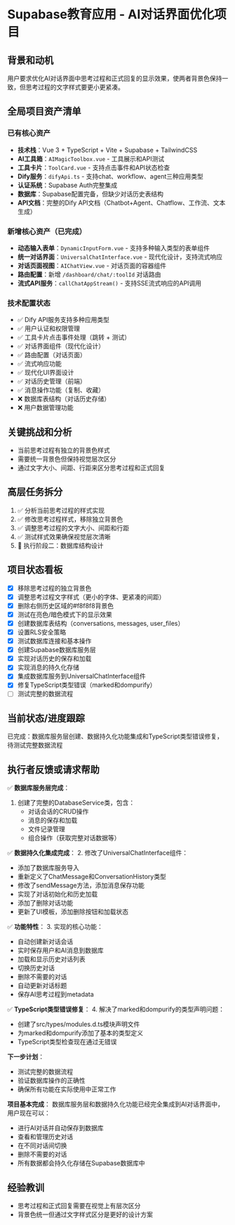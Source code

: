 # Supabase教育应用 - AI对话界面优化项目

## 背景和动机
用户要求优化AI对话界面中思考过程和正式回复的显示效果，使两者背景色保持一致，但思考过程的文字样式要更小更紧凑。

## 全局项目资产清单

### 已有核心资产
- **技术栈**：Vue 3 + TypeScript + Vite + Supabase + TailwindCSS
- **AI工具箱**：`AIMagicToolbox.vue` - 工具展示和API测试
- **工具卡片**：`ToolCard.vue` - 支持点击事件和API状态检查
- **Dify服务**：`difyApi.ts` - 支持chat、workflow、agent三种应用类型
- **认证系统**：Supabase Auth完整集成
- **数据库**：Supabase配置完备，但缺少对话历史表结构
- **API文档**：完整的Dify API文档（Chatbot+Agent、Chatflow、工作流、文本生成）

### 新增核心资产（已完成）
- **动态输入表单**：`DynamicInputForm.vue` - 支持多种输入类型的表单组件
- **统一对话界面**：`UniversalChatInterface.vue` - 现代化设计，支持流式响应
- **对话页面视图**：`AIChatView.vue` - 对话页面的容器组件
- **路由配置**：新增 `/dashboard/chat/:toolId` 对话路由
- **流式API服务**：`callChatAppStream()` - 支持SSE流式响应的API调用

### 技术配置状态
- ✅ Dify API服务支持多种应用类型
- ✅ 用户认证和权限管理
- ✅ 工具卡片点击事件处理（跳转 + 测试）
- ✅ 对话界面组件（现代化设计）
- ✅ 路由配置（对话页面）
- ✅ 流式响应功能
- ✅ 现代化UI界面设计
- ✅ 对话历史管理（前端）
- ✅ 消息操作功能（复制、收藏）
- ❌ 数据库表结构（对话历史存储）
- ❌ 用户数据管理功能

## 关键挑战和分析
- 当前思考过程有独立的背景色样式
- 需要统一背景色但保持视觉层次区分
- 通过文字大小、间距、行距来区分思考过程和正式回复

## 高层任务拆分
1. ✅ 分析当前思考过程的样式实现
2. ✅ 修改思考过程样式，移除独立背景色
3. ✅ 调整思考过程的文字大小、间距和行距
4. ✅ 测试样式效果确保视觉层次清晰
5. 🔄 执行阶段二：数据库结构设计

## 项目状态看板
- [x] 移除思考过程的独立背景色
- [x] 调整思考过程文字样式（更小的字体、更紧凑的间距）
- [x] 删除右侧历史区域的#f8f8f8背景色
- [x] 测试在亮色/暗色模式下的显示效果
- [x] 创建数据库表结构（conversations, messages, user_files）
- [x] 设置RLS安全策略
- [x] 测试数据库连接和基本操作
- [x] 创建Supabase数据库服务层
- [x] 实现对话历史的保存和加载
- [x] 实现消息的持久化存储
- [x] 集成数据库服务到UniversalChatInterface组件
- [x] 修复TypeScript类型错误（marked和dompurify）
- [ ] 测试完整的数据流程

## 当前状态/进度跟踪
已完成：数据库服务层创建、数据持久化功能集成和TypeScript类型错误修复，待测试完整数据流程

## 执行者反馈或请求帮助
✅ **数据库服务层完成**：
1. 创建了完整的DatabaseService类，包含：
   - 对话会话的CRUD操作
   - 消息的保存和加载
   - 文件记录管理
   - 组合操作（获取完整对话数据等）

✅ **数据持久化集成完成**：
2. 修改了UniversalChatInterface组件：
   - 添加了数据库服务导入
   - 重新定义了ChatMessage和ConversationHistory类型
   - 修改了sendMessage方法，添加消息保存功能
   - 实现了对话初始化和历史加载
   - 添加了删除对话功能
   - 更新了UI模板，添加删除按钮和加载状态

✅ **功能特性**：
3. 实现的核心功能：
   - 自动创建新对话会话
   - 实时保存用户和AI消息到数据库
   - 加载和显示历史对话列表
   - 切换历史对话
   - 删除不需要的对话
   - 自动更新对话标题
   - 保存AI思考过程到metadata

✅ **TypeScript类型错误修复**：
4. 解决了marked和dompurify的类型声明问题：
   - 创建了src/types/modules.d.ts模块声明文件
   - 为marked和dompurify添加了基本的类型定义
   - TypeScript类型检查现在通过无错误

**下一步计划**：
- 测试完整的数据流程
- 验证数据库操作的正确性
- 确保所有功能在实际使用中正常工作

**项目基本完成**：
数据库服务层和数据持久化功能已经完全集成到AI对话界面中，用户现在可以：
- 进行AI对话并自动保存到数据库
- 查看和管理历史对话
- 在不同对话间切换
- 删除不需要的对话
- 所有数据都会持久化存储在Supabase数据库中

## 经验教训
- 思考过程和正式回复需要在视觉上有层次区分
- 背景色统一但通过文字样式区分是更好的设计方案